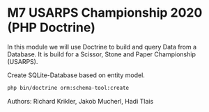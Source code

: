 # M7 USARPS Championship 2020 (PHP Doctrine)

In this module we will use Doctrine to build and query Data from a Database. It is build for a Scissor, Stone and Paper Championship (USARPS).

Create SQLite-Database based on entity model.
```bash
php bin/doctrine orm:schema-tool:create
```


Authors: Richard Krikler, Jakob Mucherl, Hadi Tlais